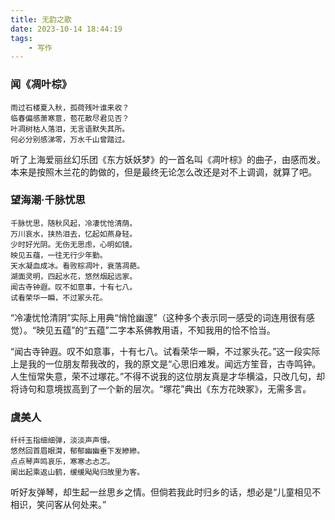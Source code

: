 ```yaml
---
title: 无韵之歌
date: 2023-10-14 18:44:19
tags:
    - 写作
---
```


### 闻《凋叶棕》

```诗
雨过石楼夏入秋，孤荷残叶谁来收？
临春偏感萧寒意，苞花散尽君见否？
叶凋树枯人落泪，无言语默失其所。
何必分别感涕零，万水千山曾踏过。
```
<!--more-->
听了上海爱丽丝幻乐团《东方妖妖梦》的一首名叫《凋叶棕》的曲子，由感而发。本来是按照木兰花的韵做的，但是最终无论怎么改还是对不上调调，就算了吧。

### 望海潮·千脉忧思

```词
千脉忧思，随秋风起，冷凄忧怆清荫。
万川哀水，挟热泪去，忆起如燕身轻。
少时好光阴。无伤无思虑，心明如镜。
映见五蕴，一往无行少年勤。
天水凝血成冰。看败棕凋叶，衰落凋葩。
湖面灵明，四起水花，悠然烟起远家。
闻古寺钟遐。叹不如意事，十有七八。
试看荣华一瞬，不过冢头花。
```

“冷凄忧怆清阴”实际上用典“悄怆幽邃”（这种多个表示同一感受的词连用很有感觉）。“映见五蕴”的“五蕴”二字本系佛教用语，不知我用的恰不恰当。

“闻古寺钟遐。叹不如意事，十有七八。试看荣华一瞬，不过冢头花。”这一段实际上是我的一位朋友帮我改的，我的原文是“心思旧难发。闻远方笙音，古寺鸣钟。人生恒常失意，荣不过塚花。”不得不说我的这位朋友真是才华横溢，只改几句，却将诗句和意境拔高到了一个新的层次。“塚花”典出《东方花映冢》，无需多言。

### 虞美人

```词
纤纤玉指细细弹，淡淡声声慢。
悠然回首眉眼潸，郁郁幽幽垂下发縿縿。
点点琴声鸣哀乐，寒寒忐忐忑。
阑出起乘返山鹤，缓缓飐飐归故里为客。
```

听好友弹琴，却生起一丝思乡之情。但倘若我此时归乡的话，想必是“儿童相见不相识，笑问客从何处来。”
